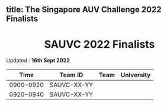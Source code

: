 title: The Singapore AUV Challenge 2022 Finalists
---

<center><h1> SAUVC 2022 Finalists </h1></center>

Updated : **16th Sept 2022**

|    Time   | Team ID     | Team            | University                                               |
|-----------|-------------|-----------------|----------------------------------------------------------|
| 0900-0920 | SAUVC-XX-YY |                 |                                                          |
| 0920-0940 | SAUVC-XX-YY |                 |                                                          |
